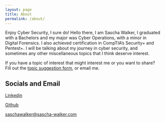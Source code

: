 ```yaml
---
layout: page
title: About
permalink: /about/
---
```



Enjoy Cyber Security, I sure do! Hello there, I am Sascha Walker, I graduated with a Bachelors and my major was Cyber Operations, with a minor in Digital Forensics. I also achieved certification in CompTIA’s Security+ and Pentest+. I will be talking about my journey in cyber security, and sometimes any other miscellaneous topics that I think deserve interest. 

If you have a topic of interest that might interest me or you want to share? Fill out the [topic suggestion form](https://forms.gle/yTjrzjL92it9MvMQ8), or email me.


## Socials and Email

[Linkedin](https://www.linkedin.com/in/saschawalker/)

[Github](https://github.com/SaschaWTech)

saschawalker@sascha-walker.com
